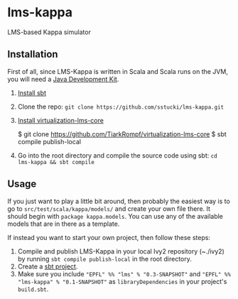 lms-kappa
=========

LMS-based Kappa simulator

Installation
------------

First of all, since LMS-Kappa is written in Scala and Scala runs on the JVM, you will need a [Java Development Kit](http://openjdk.java.net/).

1. [Install sbt](http://www.scala-sbt.org/release/docs/Getting-Started/Setup.html#installing-sbt)
2. Clone the repo: `git clone https://github.com/sstucki/lms-kappa.git`
3. [Install virtualization-lms-core](https://github.com/TiarkRompf/virtualization-lms-core)

    $ git clone https://github.com/TiarkRompf/virtualization-lms-core
    $ sbt compile publish-local

4. Go into the root directory and compile the source code using sbt: `cd lms-kappa && sbt compile`

Usage
-----

If you just want to play a little bit around, then probably the easiest way is to go to `src/test/scala/kappa/models/` and create your own file there. It should begin with `package kappa.models`. You can use any of the available models that are in there as a template.

If instead you want to start your own project, then follow these steps:

1. Compile and publish LMS-Kappa in your local Ivy2 repository (~./ivy2) by running `sbt compile publish-local` in the root directory.
2. Create a [sbt project](http://www.scala-sbt.org/release/docs/Getting-Started/Hello.html).
3. Make sure you include `"EPFL" %% "lms" % "0.3-SNAPSHOT"` and `"EPFL" %% "lms-kappa" % "0.1-SNAPSHOT"` as `libraryDependencies` in your project's `build.sbt`.


